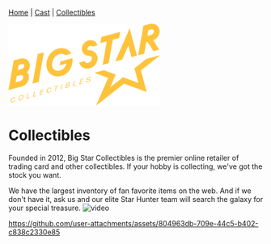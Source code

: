 [Home](README.md) | [Cast](Cast.md) | [Collectibles](Collectibles.md)

<img style="width:300px;" src="images/logo_bigstar.svg" alt="Stargazers Logo">

# Collectibles

Founded in 2012, Big Star Collectibles is the premier online retailer of trading card and other collectibles. If your hobby is collecting, we've got the stock you want.

We have the largest inventory of fan favorite items on the web. And if we don't have it, ask us and our elite Star Hunter team will search the galaxy for your special treasure.
<img width="900" alt="video" src="https://github.com/user-attachments/assets/8f0184c9-7e24-49dd-b9d9-806282c0b673">


https://github.com/user-attachments/assets/804963db-709e-44c5-b402-c838c2330e85

